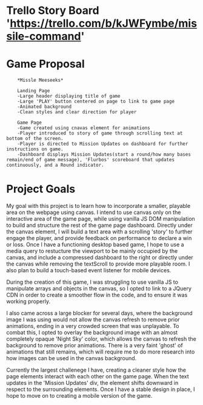 # Trello Story Board 'https://trello.com/b/kJWFymbe/missile-command'

# Game Proposal

		*Missle Meeseeks*

		Landing Page
		-Large header displaying title of game
		-Large 'PLAY' button centered on page to link to game page
		-Animated background
		-Clean styles and clear direction for player
		
		Game Page
		-Game created using cnavas element for animations
		-Player introduced to story of game through scrolling text at bottom of the screen.
		-Player is directed to Mission Updates on dashboard for further instructions on game.
		-Dashboard displays Mission Updates(start a round/how many bases remain/end of game message), 'Flurbos' scoreboard that updates continuously, and a Round indicator.


# Project Goals
 My goal with this project is to learn how to incorporate a smaller, playable area on the webpage using canvas. I intend to use canvas only on the interactive area of the game page, while using vanilla JS DOM manipulation to build and structure the rest of the game page dashboard. Directly under the canvas element, I will build a text area with a scrolling 'story' to further engage the player, and provide feedback on performance to declare a win or loss. 
 Once I have a functioning desktop based game, I hope to use a media query to restucture the viewport to be mainly occupied by the canvas, and include a compressed dashboard to the right or directly under the canvas while removing the textScroll to provide more playable room. I also plan to build a touch-based event listener for mobile devices.

 During the creation of this game, I was struggling to use vanilla JS to manipulate arrays and objects in the canvas, so I opted to link to a JQuery CDN in order to create a smoother flow in the code, and to ensure it was working properly. 

 I also came across a large blocker for several days, where the background image I was using would not allow the canvas refresh to remove prior animations, ending in a very crowded screen that was unplayable. To combat this, I opted to overlay the background image with an almost completely opaque 'Night Sky' color, which allows the canvas to refresh the background to remove prior animations. There is a very faint 'ghost' of animations that still remains, which will require me to do more research into how images can be used in the canvas background. 

 Currently the largest challenege I have, creating a cleaner style how the page elements interact with each other on the game page. When the text updates in the 'Mission Updates' div, the element shifts downward in respect to the surrounding elements. Once I have a stable design in place, I hope to move on to creating a mobile version of the game. 